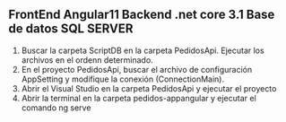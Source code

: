 FrontEnd Angular11
Backend .net core 3.1
Base de datos SQL SERVER
----------------------------------------------------------------------------------------

1. Buscar la carpeta ScriptDB en la carpeta PedidosApi. Ejecutar los archivos en el ordenn determinado.
2. En el proyecto PedidosApi, buscar el archivo de configuración AppSetting y modifique la conexión (ConnectionMain).
3. Abrir el Visual Studio en la carpeta PedidosApi y ejecutar el proyecto
4. Abrir la terminal en la carpeta pedidos-appangular y ejecutar el comando ng serve


